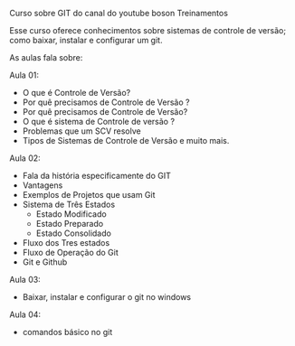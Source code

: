  Curso sobre GIT do canal do youtube boson Treinamentos

 Esse curso oferece conhecimentos sobre sistemas de controle de versão; como baixar, instalar e configurar um git.

 As aulas fala sobre:

Aula 01: 
- O que é Controle de Versão?
- Por quê precisamos de Controle de Versão ?
- Por quê precisamos de Controle de Versão?
- O que é sistema de Controle de versão ?
- Problemas que um SCV resolve
- Tipos de Sistemas de Controle de Versão
e muito mais.

Aula 02:
- Fala da história especificamente do GIT
- Vantagens
- Exemplos de Projetos que usam Git
- Sistema de Três Estados
    - Estado Modificado
    - Estado Preparado
    - Estado Consolidado
- Fluxo dos Tres estados
- Fluxo de Operação do Git
- Git e Github

Aula 03:
- Baixar, instalar e configurar o git no windows

Aula 04: 
- comandos básico no git

